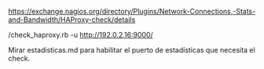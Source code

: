 https://exchange.nagios.org/directory/Plugins/Network-Connections,-Stats-and-Bandwidth/HAProxy-check/details

/check_haproxy.rb -u http://192.0.2.16:9000/


Mirar estadisticas.md para habilitar el puerto de estadísticas que necesita el check.
